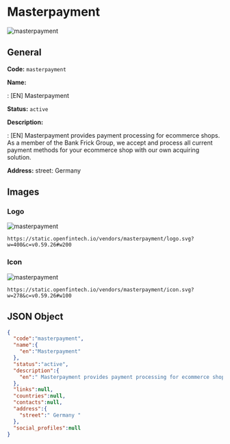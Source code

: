 
# Masterpayment 
![masterpayment](https://static.openfintech.io/vendors/masterpayment/logo.svg?w=400&c=v0.59.26#w200)  

## General 
 
**Code:** `masterpayment` 
 
**Name:** 
 
:	[EN] Masterpayment 
 
**Status:** `active` 
 
**Description:** 
 
: [EN]  Masterpayment provides payment processing for ecommerce shops. As a member of the Bank Frick Group, we accept and process all current payment methods for your ecommerce shop with our own acquiring solution.  
 
**Address:** 
street:  Germany  

## Images 

### Logo 
 
![masterpayment](https://static.openfintech.io/vendors/masterpayment/logo.svg?w=400&c=v0.59.26#w200)  

```
https://static.openfintech.io/vendors/masterpayment/logo.svg?w=400&c=v0.59.26#w200
```  

### Icon 
 
![masterpayment](https://static.openfintech.io/vendors/masterpayment/icon.svg?w=278&c=v0.59.26#w100)  

```
https://static.openfintech.io/vendors/masterpayment/icon.svg?w=278&c=v0.59.26#w100
```  

## JSON Object 

```json
{
  "code":"masterpayment",
  "name":{
    "en":"Masterpayment"
  },
  "status":"active",
  "description":{
    "en":" Masterpayment provides payment processing for ecommerce shops. As a member of the Bank Frick Group, we accept and process all current payment methods for your ecommerce shop with our own acquiring solution. "
  },
  "links":null,
  "countries":null,
  "contacts":null,
  "address":{
    "street":" Germany "
  },
  "social_profiles":null
}
```  
